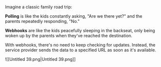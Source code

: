 
Imagine a classic family road trip: 

**Polling** is like the kids constantly asking, "Are we there yet?" and the parents repeatedly responding, "No."

**Webhooks** are like the kids peacefully sleeping in the backseat, only being woken up by the parents when they've reached the destination.

With webhooks, there's no need to keep checking for updates. Instead, the service provider sends the data to a specified URL as soon as it's available.

![[Untitled 39.png|Untitled 39.png]]
